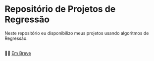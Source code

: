 # **Repositório de Projetos de Regressão**

Neste repositório eu disponibilizo meus projetos usando algoritmos de Regressão.
<br>
<br>

👨‍💻 [Em Breve](https://github.com/wagnermoraesjr/Projetos_Ciencia_de_Dados#projetos_ciencia_de_dados)
